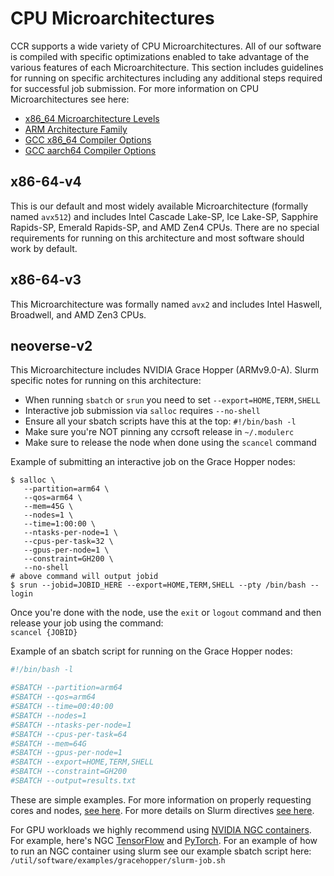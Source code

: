 # CPU Microarchitectures

CCR supports a wide variety of CPU Microarchitectures. All of our software is
compiled with specific optimizations enabled to take advantage of the various
features of each Microarchitecture. This section includes guidelines for running
on specific architectures including any additional steps required for successful
job submission. For more information on CPU Microarchitectures see here:

- [x86\_64 Microarchitecture Levels](https://en.wikipedia.org/wiki/X86-64#Microarchitecture_levels)
- [ARM Architecture Family](https://en.wikipedia.org/wiki/ARM_architecture_family#Cores)
- [GCC x86\_64 Compiler Options](https://gcc.gnu.org/onlinedocs/gcc/x86-Options.html#index-march-16)
- [GCC aarch64 Compiler Options](https://gcc.gnu.org/onlinedocs/gcc/AArch64-Options.html#index-march)

## x86-64-v4

This is our default and most widely available Microarchitecture (formally named
`avx512`) and includes Intel Cascade Lake-SP, Ice Lake-SP, Sapphire Rapids-SP, Emerald Rapids-SP, and AMD
Zen4 CPUs. There are no special requirements for running on this architecture and most
software should work by default.

## x86-64-v3

This Microarchitecture was formally named `avx2` and includes Intel Haswell, Broadwell, and AMD Zen3 CPUs. 


## neoverse-v2

This Microarchitecture includes NVIDIA Grace Hopper (ARMv9.0-A). Slurm specific
notes for running on this architecture:

- When running `sbatch` or `srun` you need to set `--export=HOME,TERM,SHELL`
- Interactive job submission via `salloc` requires `--no-shell`  
- Ensure all your sbatch scripts have this at the top: `#!/bin/bash -l`  
- Make sure you're NOT pinning any ccrsoft release in `~/.modulerc`  
- Make sure to release the node when done using the `scancel` command  

Example of submitting an interactive job on the Grace Hopper nodes:

```
$ salloc \
   --partition=arm64 \
   --qos=arm64 \
   --mem=45G \
   --nodes=1 \
   --time=1:00:00 \
   --ntasks-per-node=1 \
   --cpus-per-task=32 \
   --gpus-per-node=1 \
   --constraint=GH200 \
   --no-shell
# above command will output jobid
$ srun --jobid=JOBID_HERE --export=HOME,TERM,SHELL --pty /bin/bash --login
```  
Once you're done with the node, use the `exit` or `logout` command and then release your job using the command:  
`scancel {JOBID}`

Example of an sbatch script for running on the Grace Hopper nodes:

```bash
#!/bin/bash -l

#SBATCH --partition=arm64
#SBATCH --qos=arm64
#SBATCH --time=00:40:00
#SBATCH --nodes=1
#SBATCH --ntasks-per-node=1
#SBATCH --cpus-per-task=64
#SBATCH --mem=64G
#SBATCH --gpus-per-node=1
#SBATCH --export=HOME,TERM,SHELL
#SBATCH --constraint=GH200
#SBATCH --output=results.txt
```

These are simple examples.  For more information on properly requesting cores and nodes, [see here](../hpc/jobs.md#requesting-cores-and-nodes).  For more details on Slurm directives [see here](../hpc/jobs.md#slurm-directives-partitions-qos).  

For GPU workloads we highly recommend using [NVIDIA NGC containers](https://catalog.ngc.nvidia.com/containers). For example, here's NGC
[TensorFlow](https://catalog.ngc.nvidia.com/orgs/nvidia/containers/tensorflow)
and [PyTorch](https://catalog.ngc.nvidia.com/orgs/nvidia/containers/pytorch).
For an example of how to run an NGC container using slurm see our example
sbatch script here: `/util/software/examples/gracehopper/slurm-job.sh`
